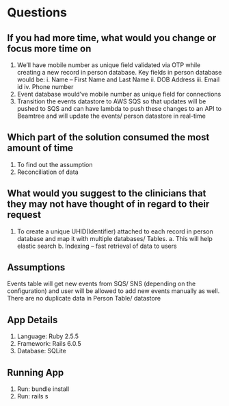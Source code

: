 
# Questions

## If you had more time, what would you change or focus more time on

 1. We’ll have mobile number as unique field validated via OTP while
    creating a new record in person database. Key fields in person
    database would be: 
    i. Name – First Name and Last Name 
    ii. DOB Address
    iii. Email id 
    iv. Phone number
2. Event database would’ve mobile number as unique field for connections
3. Transition the events datastore to AWS SQS so that updates will be pushed to SQS and can have lambda to push these changes to an API to Beamtree and will update the events/ person datastore in real-time

## Which part of the solution consumed the most amount of time

 1. To find out the assumption 
 2. Reconciliation of data

## What would you suggest to the clinicians that they may not have thought of in regard to their request

1. To create a unique UHID(Identifier) attached to each record in person database and map it with multiple databases/ Tables.
a.	This will help elastic search
b.	Indexing – fast retrieval of data to users

## Assumptions
Events table will get new events from SQS/ SNS (depending on the configuration) and user will be allowed to add new events manually as well.
There are no duplicate data in Person Table/ datastore

## App Details

 1. Language: Ruby 2.5.5
 2. Framework: Rails 6.0.5
 3. Database: SQLite
 ## Running App
 
 1. Run: bundle install
 5. Run: rails s

